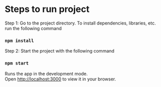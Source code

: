 # Steps to run project

Step 1: Go to the project directory. To install dependencies, libraries, etc. run the following command

### `npm install`
<!-- or 
### `npm i` -->

Step 2: Start the project with the following command

### `npm start`

Runs the app in the development mode.\
Open [http://localhost:3000](http://localhost:3000) to view it in your browser.
